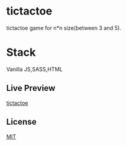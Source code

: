 # tictactoe

tictactoe game for n*n size(between 3 and 5).

# Stack

Vanilla JS,SASS,HTML 


## Live Preview

[tictactoe](https://yldrmali.github.io/tictactoe/)


## License

[MIT](https://choosealicense.com/licenses/mit/)



